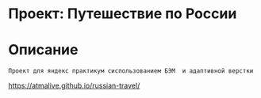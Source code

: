 # Проект: Путешествие по России

# Описание 
    Проект для яндекс практикум сиспользованием БЭМ  и адаптивной верстки

https://atmalive.github.io/russian-travel/